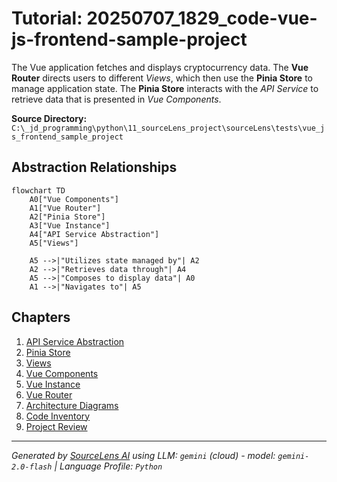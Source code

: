 # Tutorial: 20250707_1829_code-vue-js-frontend-sample-project

The Vue application fetches and displays cryptocurrency data. The **Vue Router** directs users to different *Views*, which then use the **Pinia Store** to manage application state. The **Pinia Store** interacts with the *API Service* to retrieve data that is presented in *Vue Components*.


**Source Directory:** `C:\_jd_programming\python\11_sourceLens_project\sourceLens\tests\vue_js_frontend_sample_project`

## Abstraction Relationships

```mermaid
flowchart TD
    A0["Vue Components"]
    A1["Vue Router"]
    A2["Pinia Store"]
    A3["Vue Instance"]
    A4["API Service Abstraction"]
    A5["Views"]

    A5 -->|"Utilizes state managed by"| A2
    A2 -->|"Retrieves data through"| A4
    A5 -->|"Composes to display data"| A0
    A1 -->|"Navigates to"| A5
```

## Chapters

1. [API Service Abstraction](01_api-service-abstraction.md)
2. [Pinia Store](02_pinia-store.md)
3. [Views](03_views.md)
4. [Vue Components](04_vue-components.md)
5. [Vue Instance](05_vue-instance.md)
6. [Vue Router](06_vue-router.md)
7. [Architecture Diagrams](07_diagrams.md)
8. [Code Inventory](08_code_inventory.md)
9. [Project Review](09_project_review.md)


---

*Generated by [SourceLens AI](https://github.com/openXFlow/sourceLensAI) using LLM: `gemini` (cloud) - model: `gemini-2.0-flash` | Language Profile: `Python`*